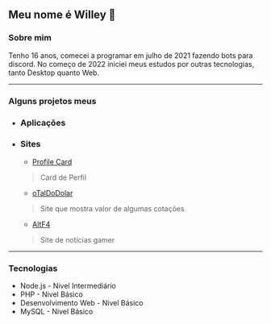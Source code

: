 ## Meu nome é Willey 👋

### Sobre mim
Tenho 16 anos, comecei a programar em julho de 2021 fazendo bots para discord. No começo de 2022 iniciei meus estudos por outras tecnologias, tanto Desktop quanto Web.

---

### Alguns projetos meus

- ### Aplicações
  
- ### Sites

  - [Profile Card](https://vailei.vercel.app)
  > Card de Perfil


  - [oTalDoDolar](https://otaldodolar.cf)
  > Site que mostra valor de algumas cotações

  - [AltF4](https://altf4.cf)
  > Site de notícias gamer
---

### Tecnologias

- Node.js - Nivel Intermediário
- PHP - Nivel Básico
- Desenvolvimento Web - Nivel Básico
- MySQL - Nivel Básico
